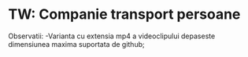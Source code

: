 # TW: Companie transport persoane
Observatii:
-Varianta cu extensia mp4 a videoclipului depaseste dimensiunea maxima suportata de github;

